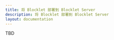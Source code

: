 ```yaml
---
title: 将 Blocklet 部署到 Blocklet Server
description: 将 Blocklet 部署到 Blocklet Server
layout: documentation
---
```


TBD
